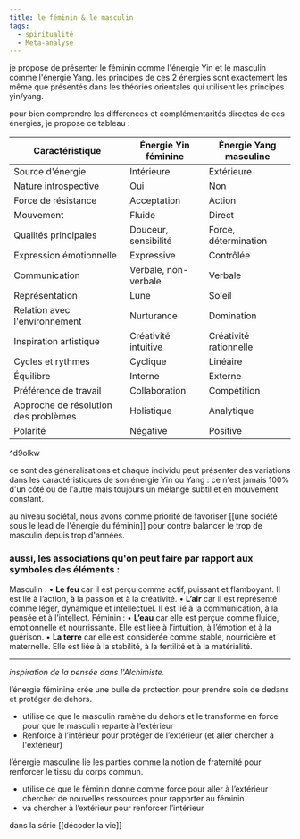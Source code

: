 ```yaml
---
title: le féminin & le masculin
tags:
  - spiritualité
  - Meta-analyse
---
```

je propose de présenter le féminin comme l'énergie Yin et le masculin comme l'énergie Yang. les principes de ces 2 énergies sont exactement les même que présentés dans les théories orientales qui utilisent les principes yin/yang.

pour bien comprendre les différences et complémentarités directes de ces énergies, je propose ce tableau : 

| Caractéristique                  | Énergie Yin féminine | Énergie Yang masculine |
|---------------------------------|----------------------|------------------------|
| Source d'énergie                 | Intérieure           | Extérieure             |
| Nature introspective            | Oui                  | Non                    |
| Force de résistance              | Acceptation          | Action                 |
| Mouvement                         | Fluide                | Direct                 |
| Qualités principales             | Douceur, sensibilité | Force, détermination   |
| Expression émotionnelle           | Expressive           | Contrôlée              |
| Communication                    | Verbale, non-verbale  | Verbale                |
| Représentation                   | Lune                 | Soleil                 |
| Relation avec l'environnement    | Nurturance            | Domination             |
| Inspiration artistique            | Créativité intuitive | Créativité rationnelle |
| Cycles et rythmes                 | Cyclique              | Linéaire               |
| Équilibre                         | Interne               | Externe                |
| Préférence de travail             | Collaboration        | Compétition            |
| Approche de résolution des problèmes | Holistique           | Analytique             |
| Polarité                          | Négative              | Positive               |

^d9olkw

ce sont des généralisations et chaque individu peut présenter des variations dans les caractéristiques de son énergie Yin ou Yang : ce n'est jamais 100% d'un côté ou de l'autre mais toujours un mélange subtil et en mouvement constant.

au niveau sociétal, nous avons comme priorité de favoriser  [[une société sous le lead de l'énergie du féminin]] pour contre balancer le trop de masculin depuis trop d'années.

### aussi, les associations qu'on peut faire par rapport aux symboles des éléments :

Masculin :
	•	**Le feu** car il est perçu comme actif, puissant et flamboyant. Il est lié à l’action, à la passion et à la créativité.
	•	**L’air** car il est représenté comme léger, dynamique et intellectuel. Il est lié à la communication, à la pensée et à l’intellect.
Féminin :
	•	**L’eau** car elle est perçue comme fluide, émotionnelle et nourrissante. Elle est liée à l’intuition, à l’émotion et à la guérison.
	•	**La terre** car elle est considérée comme stable, nourricière et maternelle. Elle est liée à la stabilité, à la fertilité et à la matérialité.

---

_inspiration de la pensée dans l'Alchimiste._

l’énergie féminine crée une bulle de protection pour prendre soin de dedans et protéger de dehors.

- utilise ce que le masculin ramène du dehors et le transforme en force pour que le masculin reparte à l’extérieur
- Renforce à l’intérieur pour protéger de l’extérieur (et aller chercher à l'extérieur)

l’énergie masculine lie les parties comme la notion de fraternité pour renforcer le tissu du corps commun.

- utilise ce que le féminin donne comme force pour aller à l’extérieur chercher de nouvelles ressources pour rapporter au féminin
- va chercher à l’extérieur pour renforcer l’intérieur

dans la série [[décoder la vie]]